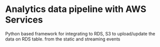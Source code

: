 # Analytics data pipeline with AWS Services
Python based framework for integrating to RDS, S3 to upload/update the data on RDS table. from the static and streaming events

